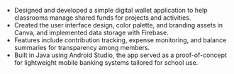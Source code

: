 - Designed and developed a simple digital wallet application to help classrooms manage shared funds for projects and activities.
- Created the user interface design, color palette, and branding assets in Canva, and implemented data storage with Firebase.
- Features include contribution tracking, expense monitoring, and balance summaries for transparency among members.
- Built in Java using Android Studio, the app served as a proof-of-concept for lightweight mobile banking systems tailored for school use.
